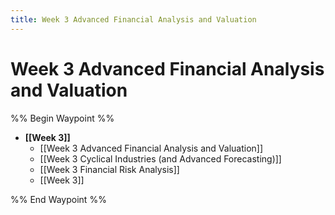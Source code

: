 ```yaml
---
title: Week 3 Advanced Financial Analysis and Valuation
---
```


# Week 3 Advanced Financial Analysis and Valuation

%% Begin Waypoint %%
- **[[Week 3]]**
	- [[Week 3 Advanced Financial Analysis and Valuation]]
	- [[Week 3 Cyclical Industries (and Advanced Forecasting)]]
	- [[Week 3 Financial Risk Analysis]]
	- [[Week 3]]

%% End Waypoint %%